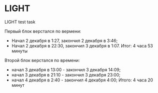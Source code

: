 # LIGHT
LIGHT test task

Первый блок верстался по вермени:
  - Начал 2 декабря в 1:27, закончил 2 декабря в 3:46;
  - Начал 2 декабря в 22:30, закончил 3 декабря в 1:07.
Итог: 4 часа 53 минуты

Второй блок верстался по времени:
  - начал 3 декабря в 13:00 - закончил 3 декабря 14:09;
  - начал 3 декабря в 21:10 - закончил 3 декабря 23:00;
  - начал 4 декабря в 2:40 - закончил 4 декабря 4:00;
Итого: 4 часа 20 минут
